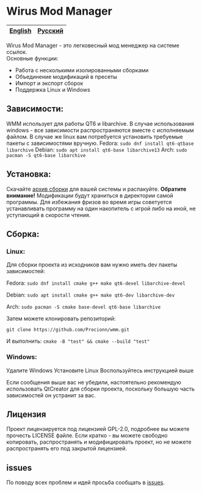 # Wirus Mod Manager

| [English](README.md) | [Русский](README.ru.md) |
| -------------------- | ----------------------- |

Wirus Mod Manager - это легковесный мод менеджер на системе ссылок.  
Основные функции:
- Работа с несколькими изолированными сборками
- Объединение модификаций в пресеты
- Импорт и экспорт сборок
- Поддержка Linux и Windows

## Зависимости:
WMM использует для работы QT6 и libarchive. В случае использования windows - все зависимости распространяются вместе с исполняемым файлом. В случае же linux вам потребуется установить требуемые пакеты с зависимостями вручную. 
Fedora: `sudo dnf install qt6-qtbase libarchive`
Debian: `sudo apt install qt6-base libarchive13`
Arch: `sudo pacman -S qt6-base libarchive`

## Установка:
Скачайте [архив сборки](https://github.com/Procionn/WMM/releases) для вашей системы и распакуйте.
**Обратите внимание!**
Модификации будут храниться в директории самой программы. Для избежания фризов во время игры советуется устанавливать программу на один накопитель с игрой либо на иной, не уступающий в скорости чтения.

## Сборка:

### Linux:
Для сборки проекта из исходников вам нужно иметь dev пакеты зависимостей:

Fedora: `sudo dnf install cmake g++ make qt6-devel libarchive-devel`

Debian: `sudo apt install cmake g++ make qt6-dev libarchive-dev`

Arch: `sudo pacman -S cmake base-devel qt6-base libarchive`

Затем можете клонировать репозиторий:

`git clone https://github.com/Procionn/wmm.git`

И выполнить:
`cmake -B "test" && cmake --build "test"`

### Windows:
Удалите Windows
Установите Linux
Воспользуйтесь инструкцией выше

Если сообщения выше вас не убедили, настоятельно рекомендую использовать QtCreator для сборки проекта, поскольку большую часть зависимостей он устранит за вас.

## Лицензия
Проект лицензируется под лицензией GPL-2.0, подробнее вы можете прочесть LICENSE файле.
Если кратко - вы можете свободно  копировать, распространять и модифицировать проект, но не можете распространять его под закрытой лицензией.

## issues
По поводу всех проблем и идей просьба сообщать в [issues](https://github.com/Procionn/WMM/issues).
